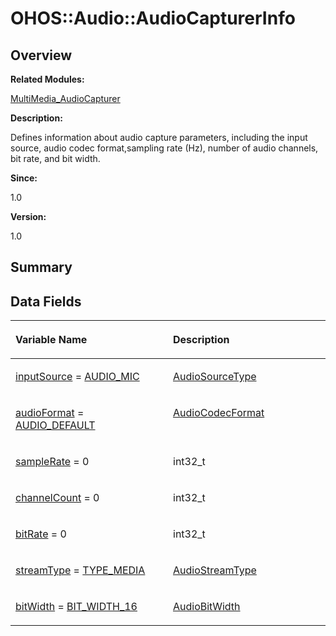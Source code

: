 # OHOS::Audio::AudioCapturerInfo<a name="EN-US_TOPIC_0000001054598171"></a>

## **Overview**<a name="section1357251035093532"></a>

**Related Modules:**

[MultiMedia\_AudioCapturer](multimedia_audiocapturer.md)

**Description:**

Defines information about audio capture parameters, including the input source, audio codec format,sampling rate \(Hz\), number of audio channels, bit rate, and bit width. 

**Since:**

1.0

**Version:**

1.0

## **Summary**<a name="section202618120093532"></a>

## Data Fields<a name="pub-attribs"></a>

<a name="table1081591331093532"></a>
<table><thead align="left"><tr id="row1376939736093532"><th class="cellrowborder" valign="top" width="50%" id="mcps1.1.3.1.1"><p id="p1640721124093532"><a name="p1640721124093532"></a><a name="p1640721124093532"></a>Variable Name</p>
</th>
<th class="cellrowborder" valign="top" width="50%" id="mcps1.1.3.1.2"><p id="p1466845846093532"><a name="p1466845846093532"></a><a name="p1466845846093532"></a>Description</p>
</th>
</tr>
</thead>
<tbody><tr id="row46781726093532"><td class="cellrowborder" valign="top" width="50%" headers="mcps1.1.3.1.1 "><p id="p234967354093532"><a name="p234967354093532"></a><a name="p234967354093532"></a><a href="multimedia_audiocapturer.md#ga9c14165a8197521b8a539bd5408f66ed">inputSource</a> = <a href="multimedia_mediacommon.md#ggadc3158e093b995ca7b9b6aa32388ccdda732604b3a24d137429e2b83b31849bce">AUDIO_MIC</a></p>
</td>
<td class="cellrowborder" valign="top" width="50%" headers="mcps1.1.3.1.2 "><p id="p1487811371093532"><a name="p1487811371093532"></a><a name="p1487811371093532"></a><a href="multimedia_mediacommon.md#gadc3158e093b995ca7b9b6aa32388ccdd">AudioSourceType</a> </p>
</td>
</tr>
<tr id="row1424769328093532"><td class="cellrowborder" valign="top" width="50%" headers="mcps1.1.3.1.1 "><p id="p756132610093532"><a name="p756132610093532"></a><a name="p756132610093532"></a><a href="multimedia_audiocapturer.md#ga6a222ecc5112fb2925879dba686c12a3">audioFormat</a> = <a href="multimedia_mediacommon.md#ggaa4ea6f314644ed287e0704be26c768b7a4c4c5829b054bc468274700c56d65546">AUDIO_DEFAULT</a></p>
</td>
<td class="cellrowborder" valign="top" width="50%" headers="mcps1.1.3.1.2 "><p id="p302039369093532"><a name="p302039369093532"></a><a name="p302039369093532"></a><a href="multimedia_mediacommon.md#gaa4ea6f314644ed287e0704be26c768b7">AudioCodecFormat</a> </p>
</td>
</tr>
<tr id="row2020962536093532"><td class="cellrowborder" valign="top" width="50%" headers="mcps1.1.3.1.1 "><p id="p1464519825093532"><a name="p1464519825093532"></a><a name="p1464519825093532"></a><a href="multimedia_audiocapturer.md#gab623e99855bc46fe9d3dbfacb67e419a">sampleRate</a> = 0</p>
</td>
<td class="cellrowborder" valign="top" width="50%" headers="mcps1.1.3.1.2 "><p id="p1944932835093532"><a name="p1944932835093532"></a><a name="p1944932835093532"></a>int32_t </p>
</td>
</tr>
<tr id="row932371580093532"><td class="cellrowborder" valign="top" width="50%" headers="mcps1.1.3.1.1 "><p id="p301637055093532"><a name="p301637055093532"></a><a name="p301637055093532"></a><a href="multimedia_audiocapturer.md#ga3219851b0a3e355a8519c9262f879e47">channelCount</a> = 0</p>
</td>
<td class="cellrowborder" valign="top" width="50%" headers="mcps1.1.3.1.2 "><p id="p309814103093532"><a name="p309814103093532"></a><a name="p309814103093532"></a>int32_t </p>
</td>
</tr>
<tr id="row1924962343093532"><td class="cellrowborder" valign="top" width="50%" headers="mcps1.1.3.1.1 "><p id="p1059789777093532"><a name="p1059789777093532"></a><a name="p1059789777093532"></a><a href="multimedia_audiocapturer.md#gace7d68d68754fc267117003f7fc76522">bitRate</a> = 0</p>
</td>
<td class="cellrowborder" valign="top" width="50%" headers="mcps1.1.3.1.2 "><p id="p478833880093532"><a name="p478833880093532"></a><a name="p478833880093532"></a>int32_t </p>
</td>
</tr>
<tr id="row848294108093532"><td class="cellrowborder" valign="top" width="50%" headers="mcps1.1.3.1.1 "><p id="p1237635488093532"><a name="p1237635488093532"></a><a name="p1237635488093532"></a><a href="multimedia_audiocapturer.md#gaaa038f040e203e553aba28e80f26f733">streamType</a> = <a href="multimedia_mediacommon.md#ggae7077e4211e48131ae544adb20fc494aa431e273affaa22e18ec5a2a548b70e90">TYPE_MEDIA</a></p>
</td>
<td class="cellrowborder" valign="top" width="50%" headers="mcps1.1.3.1.2 "><p id="p783640231093532"><a name="p783640231093532"></a><a name="p783640231093532"></a><a href="multimedia_mediacommon.md#gae7077e4211e48131ae544adb20fc494a">AudioStreamType</a> </p>
</td>
</tr>
<tr id="row25058526093532"><td class="cellrowborder" valign="top" width="50%" headers="mcps1.1.3.1.1 "><p id="p1968513177093532"><a name="p1968513177093532"></a><a name="p1968513177093532"></a><a href="multimedia_audiocapturer.md#ga110704c5058747a6180c250b0a77d685">bitWidth</a> = <a href="multimedia_mediacommon.md#ggae3e35ee2a2222a667fdebbc5b793ca7ca036f0b45813f96cb6b0f90de1722a780">BIT_WIDTH_16</a></p>
</td>
<td class="cellrowborder" valign="top" width="50%" headers="mcps1.1.3.1.2 "><p id="p554558601093532"><a name="p554558601093532"></a><a name="p554558601093532"></a><a href="multimedia_mediacommon.md#gae3e35ee2a2222a667fdebbc5b793ca7c">AudioBitWidth</a> </p>
</td>
</tr>
</tbody>
</table>

